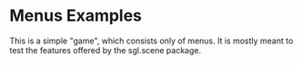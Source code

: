 # Menus Examples

This is a simple "game", which consists only of menus.
It is mostly meant to test the features offered by the sgl.scene
package.
